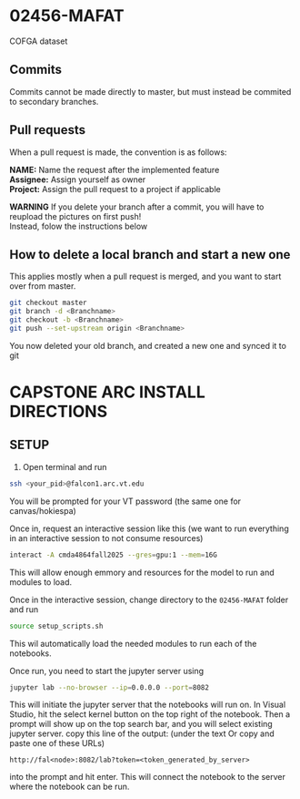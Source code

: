 # 02456-MAFAT
COFGA dataset


## Commits
Commits cannot be made directly to master, but must instead be commited to secondary branches.

## Pull requests
When a pull request is made, the convention is as follows:  

**NAME:** Name the request after the implemented feature  
**Assignee:** Assign yourself as owner  
**Project:** Assign the pull request to a project if applicable  

**WARNING** If you delete your branch after a commit, you will have to reupload the pictures on first push!  
Instead, folow the instructions below
## How to delete a local branch and start a new one
This applies mostly when a pull request is merged, and you want to start over from master.

```bash
git checkout master
git branch -d <Branchname>
git checkout -b <Branchname>
git push --set-upstream origin <Branchname>
```
You now deleted your old branch, and created a new one and synced it to git


# CAPSTONE ARC INSTALL DIRECTIONS

## SETUP
1. Open terminal and run 

```bash
ssh <your_pid>@falcon1.arc.vt.edu
```

You will be prompted for your VT password (the same one for canvas/hokiespa)

Once in, request an interactive session like this (we want to run everything in an interactive session to not consume resources)

```bash
interact -A cmda4864fall2025 --gres=gpu:1 --mem=16G
```

This will allow enough emmory and resources for the model to run and modules to load.

Once in the interactive session, change directory to the ```02456-MAFAT``` folder and run 

```bash
source setup_scripts.sh
```

This wil automatically load the needed modules to run each of the notebooks.

Once run, you need to start the jupyter server using 

```bash
jupyter lab --no-browser --ip=0.0.0.0 --port=8082
```

This will initiate the jupyter server that the notebooks will run on. In Visual Studio, 
hit the select kernel button on the top right of the notebook. Then a prompt will show up 
on the top search bar, and you will select existing jupyter server. copy this line of the output:
(under the text Or copy and paste one of these URLs)

```
http://fal<node>:8082/lab?token=<token_generated_by_server>
```

into the prompt and hit enter. This will connect the notebook to the server where the notebook can be run. 
